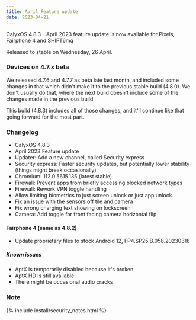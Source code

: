 ```yaml
---
title: April Feature update
date: 2023-04-21
---
```


CalyxOS 4.8.3 - April 2023 feature update is now available for Pixels, Fairphone 4 and SHIFT6mq

Released to stable on Wednesday, 26 April.

### Devices on 4.7.x beta
We released 4.7.6 and 4.7.7 as beta late last month, and included some changes in that which didn't make it to the previous stable build (4.8.0). We don't usually do that, where the next build doesn't include some of the changes made in the previous build.

This build (4.8.3) includes all of those changes, and it'll continue like that going forward for the most part.

### Changelog
* CalyxOS 4.8.3
* April 2023 Feature update
* Updater: Add a new channel, called Security express
* Security express: Faster security updates, but potentially lower stability (things might break occasionally)
* Chromium: 112.0.5615.135 (latest stable)
* Firewall: Prevent apps from briefly accessing blocked network types
* Firewall: Rework VPN toggle handling
* Allow limiting biometrics to just screen unlock or just app unlock
* Fix an issue with the sensors off tile and camera
* Fix wrong charging text showing on lockscreen
* Camera: Add toggle for front facing camera horizontal flip

#### Fairphone 4 (same as 4.8.2)
* Update proprietary files to stock Android 12, FP4.SP25.B.058.20230318

##### Known issues
* AptX is temporarily disabled because it's broken.
* AptX HD is still available
* There might be occasional audio cracks

### Note

{% include install/security_notes.html %}

